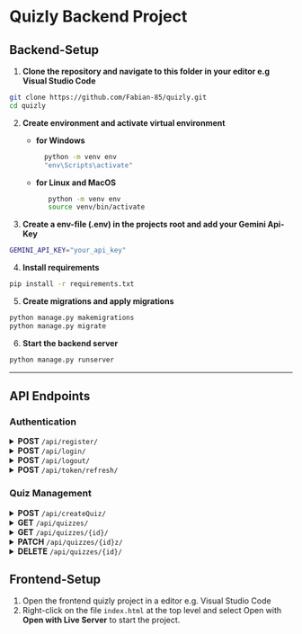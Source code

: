 # Quizly Backend Project


## Backend-Setup

1. **Clone the repository and navigate to this folder in your editor e.g Visual Studio Code**
```bash
git clone https://github.com/Fabian-85/quizly.git
cd quizly
```
 
2. **Create environment and activate virtual environment**
    -  **for Windows**

       ```bash
         python -m venv env
         "env\Scripts\activate" 
       ```
 

   -  **for Linux and MacOS**
 
      ```bash
         python -m venv env
         source venv/bin/activate 
      ```

3. **Create a env-file (.env) in the projects root and add your Gemini Api-Key**
```bash
GEMINI_API_KEY="your_api_key"
```


4. **Install requirements**
```bash
pip install -r requirements.txt
```

5. **Create migrations and apply migrations**
```bash
python manage.py makemigrations
python manage.py migrate
```

6. **Start the backend server**
```bash
python manage.py runserver
```
---


## API Endpoints

### Authentication

  <details>
  <summary><strong>POST</strong> <code>/api/register/</code></summary>
   
  **Request Body:**
  
  ```json
  {
    "username": "your_username",
    "password": "your_password",
    "confirmed_password": "your_confirmed_password",
    "email": "your_email@example.com"
  }
  ```
  </details>

  <details>
  <summary><strong>POST</strong> <code>/api/login/</code></summary>
   
  **Request Body:**
  
  ```json
  {
  "username": "your_username",
  "password": "your_password"
  }
  ```
  </details>

  <details>
  <summary><strong>POST</strong> <code>/api/logout/</code></summary>
   
  **Request Body:**
  
  ```json
  {

  }
  ```
  </details>

   <details>
  <summary><strong>POST</strong> <code>/api/token/refresh/</code></summary>
   
  **Request Body**
  
  ```json
  {

  }
  ```
  </details>
 
### Quiz Management

<details>
  <summary><strong>POST</strong> <code>/api/createQuiz/</code></summary>
   
  **Request Body:**
  
  ```json
  {
  "url": "https://www.youtube.com/watch?v=example"
  }
  ```
 </details>

<details>
  <summary><strong>GET</strong> <code>/api/quizzes/</code></summary>
 </details>

 <details>
  <summary><strong>GET</strong> <code>/api/quizzes/{id}/</code></summary>
 </details>

 <details>
  <summary><strong>PATCH</strong> <code>/api/quizzes/{id}z/</code></summary>
   
  **Request Body:**
  
  ```json
 {
  "title": "Updated Title",
  "description:"Updated Description"
}
  ```
 </details>

  <details>
  <summary><strong>DELETE</strong> <code>/api/quizzes/{id}/</code></summary>
 </details>

## Frontend-Setup

1. Open the frontend quizly project in a editor e.g. Visual Studio Code
2. Right-click on the file `index.html` at the top level and select Open with  **Open with Live Server** to start the project.
